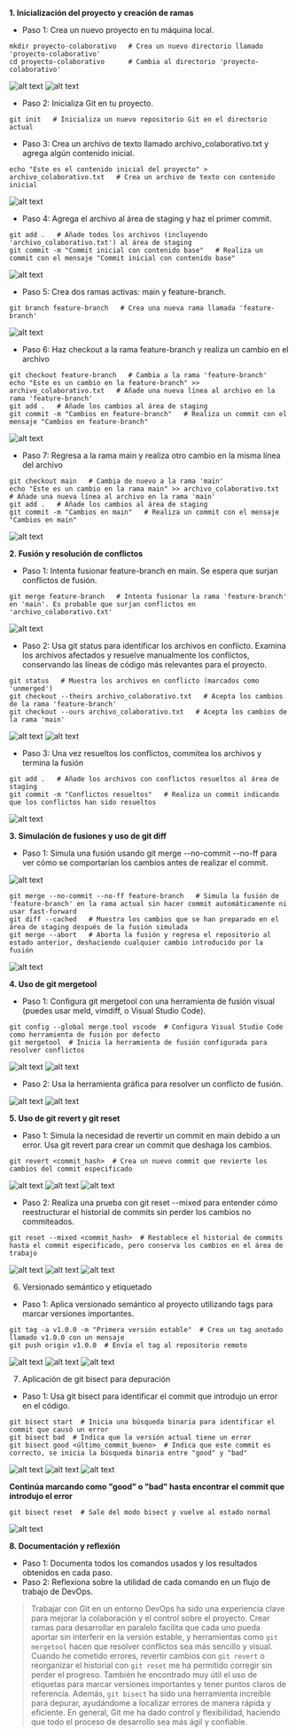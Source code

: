 **1. Inicialización del proyecto y creación de ramas**
- Paso 1: Crea un nuevo proyecto en tu máquina local.
~~~
mkdir proyecto-colaborativo   # Crea un nuevo directorio llamado 'proyecto-colaborativo'
cd proyecto-colaborativo      # Cambia al directorio 'proyecto-colaborativo'
~~~
![alt text](imagenes/image.png)
![alt text](imagenes/image-1.png)

- Paso 2: Inicializa Git en tu proyecto.
~~~
git init   # Inicializa un nuevo repositorio Git en el directorio actual
~~~
- Paso 3: Crea un archivo de texto llamado archivo_colaborativo.txt y agrega algún contenido inicial.
~~~
echo "Este es el contenido inicial del proyecto" > archivo_colaborativo.txt   # Crea un archivo de texto con contenido inicial
~~~
![alt text](imagenes/image-2.png)

- Paso 4: Agrega el archivo al área de staging y haz el primer commit.
~~~
git add .   # Añade todos los archivos (incluyendo 'archivo_colaborativo.txt') al área de staging
git commit -m "Commit inicial con contenido base"   # Realiza un commit con el mensaje "Commit inicial con contenido base"
~~~
![alt text](imagenes/image-3.png)

- Paso 5: Crea dos ramas activas: main y feature-branch.
~~~
git branch feature-branch   # Crea una nueva rama llamada 'feature-branch'
~~~
![alt text](imagenes/image-4.png)

- Paso 6: Haz checkout a la rama feature-branch y realiza un cambio en el archivo 
~~~
git checkout feature-branch   # Cambia a la rama 'feature-branch'
echo "Este es un cambio en la feature-branch" >> archivo_colaborativo.txt   # Añade una nueva línea al archivo en la rama 'feature-branch'
git add .   # Añade los cambios al área de staging
git commit -m "Cambios en feature-branch"   # Realiza un commit con el mensaje "Cambios en feature-branch"
~~~
![alt text](imagenes/image-5.png)

- Paso 7: Regresa a la rama main y realiza otro cambio en la misma línea del archivo
~~~
git checkout main   # Cambia de nuevo a la rama 'main'
echo "Este es un cambio en la rama main" >> archivo_colaborativo.txt   # Añade una nueva línea al archivo en la rama 'main'
git add .   # Añade los cambios al área de staging
git commit -m "Cambios en main"   # Realiza un commit con el mensaje "Cambios en main"
~~~
![alt text](imagenes/image-6.png)

**2. Fusión y resolución de conflictos**
- Paso 1: Intenta fusionar feature-branch en main. Se espera que surjan conflictos de fusión.
~~~
git merge feature-branch   # Intenta fusionar la rama 'feature-branch' en 'main'. Es probable que surjan conflictos en 'archivo_colaborativo.txt'
~~~
![alt text](imagenes/image-7.png)

- Paso 2: Usa git status para identificar los archivos en conflicto. Examina los archivos afectados y resuelve manualmente los conflictos, conservando las líneas de código más relevantes para el proyecto.
~~~
git status   # Muestra los archivos en conflicto (marcados como 'unmerged')
git checkout --theirs archivo_colaborativo.txt   # Acepta los cambios de la rama 'feature-branch'
git checkout --ours archivo_colaborativo.txt   # Acepta los cambios de la rama 'main'
~~~
![alt text](imagenes/image-10.png)
![alt text](imagenes/image-11.png)

- Paso 3: Una vez resueltos los conflictos, commitea los archivos y termina la fusión
~~~
git add .   # Añade los archivos con conflictos resueltos al área de staging
git commit -m "Conflictos resueltos"   # Realiza un commit indicando que los conflictos han sido resueltos
~~~
![alt text](imagenes/image-9.png)

**3. Simulación de fusiones y uso de git diff**
- Paso 1: Simula una fusión usando git merge --no-commit --no-ff para ver cómo se comportarían los cambios antes de realizar el commit.

![alt text](imagenes/image-18.png)
~~~
git merge --no-commit --no-ff feature-branch   # Simula la fusión de 'feature-branch' en la rama actual sin hacer commit automáticamente ni usar fast-forward
git diff --cached   # Muestra los cambios que se han preparado en el área de staging después de la fusión simulada
git merge --abort   # Aborta la fusión y regresa el repositorio al estado anterior, deshaciendo cualquier cambio introducido por la fusión
~~~
![alt text](imagenes/image-19.png)

**4. Uso de git mergetool**
- Paso 1: Configura git mergetool con una herramienta de fusión visual (puedes usar meld, vimdiff, o
Visual Studio Code).

~~~
git config --global merge.tool vscode  # Configura Visual Studio Code como herramienta de fusión por defecto
git mergetool  # Inicia la herramienta de fusión configurada para resolver conflictos
~~~
![alt text](imagenes/image-20.png)
![alt text](imagenes/image-21.png)

- Paso 2: Usa la herramienta gráfica para resolver un conflicto de fusión.

![alt text](imagenes/image-22.png)
![alt text](imagenes/image-23.png)

**5. Uso de git revert y git reset**
- Paso 1: Simula la necesidad de revertir un commit en main debido a un error. Usa git revert para crear un commit que deshaga los cambios.
~~~
git revert <commit_hash>  # Crea un nuevo commit que revierte los cambios del commit especificado
~~~
![alt text](imagenes/image-12.png)
![alt text](imagenes/image-13.png)
![alt text](imagenes/image-14.png)

- Paso 2: Realiza una prueba con git reset --mixed para entender cómo reestructurar el historial de commits sin perder los cambios no commiteados.
~~~
git reset --mixed <commit_hash>  # Restablece el historial de commits hasta el commit especificado, pero conserva los cambios en el área de trabajo
~~~
![alt text](imagenes/image-15.png)
![alt text](imagenes/image-16.png)
![alt text](imagenes/image-17.png)

6. Versionado semántico y etiquetado
- Paso 1: Aplica versionado semántico al proyecto utilizando tags para marcar versiones importantes.
~~~
git tag -a v1.0.0 -m "Primera versión estable"  # Crea un tag anotado llamado v1.0.0 con un mensaje
git push origin v1.0.0  # Envía el tag al repositorio remoto
~~~
![alt text](imagenes/image-24.png)
![alt text](imagenes/image-26.png)
![alt text](imagenes/image-25.png)

7. Aplicación de git bisect para depuración
- Paso 1: Usa git bisect para identificar el commit que introdujo un error en el código.
~~~
git bisect start  # Inicia una búsqueda binaria para identificar el commit que causó un error
git bisect bad  # Indica que la versión actual tiene un error
git bisect good <último_commit_bueno>  # Indica que este commit es correcto, se inicia la búsqueda binaria entre "good" y "bad"
~~~
![alt text](imagenes/image-27.png)
![alt text](imagenes/image-28.png)
![alt text](imagenes/image-29.png)

**Continúa marcando como "good" o "bad" hasta encontrar el commit que introdujo el error**
~~~
git bisect reset  # Sale del modo bisect y vuelve al estado normal
~~~
![alt text](imagenes/image-30.png)

**8. Documentación y reflexión**
- Paso 1: Documenta todos los comandos usados y los resultados obtenidos en cada paso.
- Paso 2: Reflexiona sobre la utilidad de cada comando en un flujo de trabajo de DevOps.
> Trabajar con Git en un entorno DevOps ha sido una experiencia clave para mejorar la colaboración y el control sobre el proyecto. Crear ramas para desarrollar en paralelo facilita que cada uno pueda aportar sin interferir en la versión estable, y herramientas como `git mergetool` hacen que resolver conflictos sea más sencillo y visual. Cuando he cometido errores, revertir cambios con `git revert` o reorganizar el historial con `git reset` me ha permitido corregir sin perder el progreso. También he encontrado muy útil el uso de etiquetas para marcar versiones importantes y tener puntos claros de referencia. Además, `git bisect` ha sido una herramienta increíble para depurar, ayudándome a localizar errores de manera rápida y eficiente. En general, Git me ha dado control y flexibilidad, haciendo que todo el proceso de desarrollo sea más ágil y confiable.

